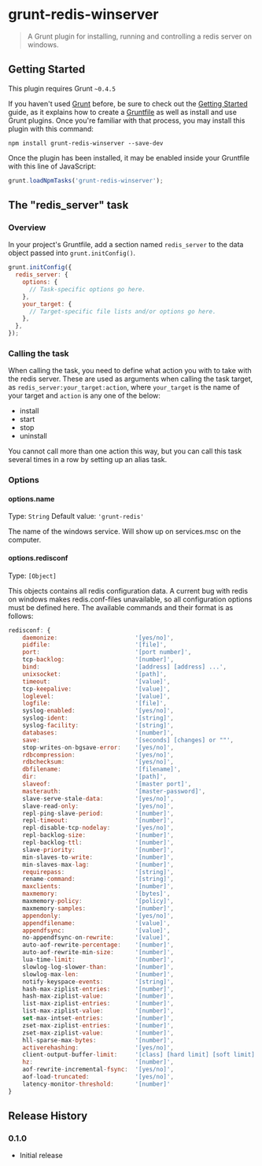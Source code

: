 # grunt-redis-winserver

> A Grunt plugin for installing, running and controlling a redis server on windows.

## Getting Started
This plugin requires Grunt `~0.4.5`

If you haven't used [Grunt](http://gruntjs.com/) before, be sure to check out the [Getting Started](http://gruntjs.com/getting-started) guide, as it explains how to create a [Gruntfile](http://gruntjs.com/sample-gruntfile) as well as install and use Grunt plugins. Once you're familiar with that process, you may install this plugin with this command:

```shell
npm install grunt-redis-winserver --save-dev
```

Once the plugin has been installed, it may be enabled inside your Gruntfile with this line of JavaScript:

```js
grunt.loadNpmTasks('grunt-redis-winserver');
```

## The "redis_server" task

### Overview
In your project's Gruntfile, add a section named `redis_server` to the data object passed into `grunt.initConfig()`.

```js
grunt.initConfig({
  redis_server: {
    options: {
      // Task-specific options go here.
    },
    your_target: {
      // Target-specific file lists and/or options go here.
    },
  },
});
```

### Calling the task

When calling the task, you need to define what action you with to take with the redis server. These are used as arguments when calling the task target, as `redis_server:your_target:action`, where `your_target` is the name of your target and `action` is any one of the below:

- install
- start
- stop
- uninstall

You cannot call more than one action this way, but you can call this task several times in a row by setting up an alias task.  


### Options

#### options.name
Type: `String`
Default value: `'grunt-redis'`

The name of the windows service. Will show up on services.msc on the computer.

#### options.redisconf
Type: `[Object]`

This objects contains all redis configuration data. A current bug with redis on windows makes redis.conf-files unavailable, so all configuration options must be defined here. The available commands and their format is as follows:

```js
redisconf: {
	daemonize:                      '[yes/no]',
	pidfile:                        '[file]',
	port:                           '[port number]',
	tcp-backlog:                    '[number]',
	bind:                           '[address] [address] ...',
	unixsocket:                     '[path]',
	timeout:                        '[value]',
	tcp-keepalive:                  '[value]',
	loglevel:                       '[value]',
	logfile:                        '[file]',
	syslog-enabled:                 '[yes/no]',
	syslog-ident:                   '[string]',
	syslog-facility:                '[string]',
	databases:                      '[number]',
	save:                           '[seconds] [changes] or ""',
	stop-writes-on-bgsave-error:    '[yes/no]',
	rdbcompression:                 '[yes/no]',
	rdbchecksum:                    '[yes/no]',
	dbfilename:                     '[filename]',
	dir:                            '[path]',
	slaveof:                        '[master port]',
	masterauth:                     '[master-password]',
	slave-serve-stale-data:         '[yes/no]',
	slave-read-only:                '[yes/no]',
	repl-ping-slave-period:         '[number]',
	repl-timeout:                   '[number]',
	repl-disable-tcp-nodelay:       '[yes/no]',
	repl-backlog-size:              '[number]',
	repl-backlog-ttl:               '[number]',
	slave-priority:                 '[number]',
	min-slaves-to-write:            '[number]',
	min-slaves-max-lag:             '[number]',
	requirepass:                    '[string]',
	rename-command:                 '[string]',
	maxclients:                     '[number]',
	maxmemory:                      '[bytes]',
	maxmemory-policy:               '[policy]',
	maxmemory-samples:              '[number]',
	appendonly:                     '[yes/no]',
	appendfilename:                 '[value]',
	appendfsync:                    '[value]',
	no-appendfsync-on-rewrite:      '[value]',
	auto-aof-rewrite-percentage:    '[number]',
	auto-aof-rewrite-min-size:      '[number]',
	lua-time-limit:                 '[number]',
	slowlog-log-slower-than:        '[number]',
	slowlog-max-len:                '[number]',
	notify-keyspace-events:         '[string]',
	hash-max-ziplist-entries:       '[number]',
	hash-max-ziplist-value:         '[number]',
	list-max-ziplist-entries:       '[number]',
	list-max-ziplist-value:         '[number]',
	set-max-intset-entries:         '[number]',
	zset-max-ziplist-entries:       '[number]',
	zset-max-ziplist-value:         '[number]',
	hll-sparse-max-bytes:           '[number]',
	activerehashing:                '[yes/no]',
	client-output-buffer-limit:     '[class] [hard limit] [soft limit] [soft seconds]',
	hz:                             '[number]',
	aof-rewrite-incremental-fsync:  '[yes/no]',
	aof-load-truncated:             '[yes/no]',
	latency-monitor-threshold:      '[number]' 
}
```

## Release History

### 0.1.0

- Initial release
